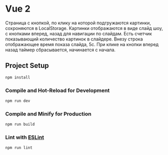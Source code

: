 # Vue 2

Страница с кнопкой, по клику на которой подгружаются картинки, сохроняются в LocalStorage.
Картинки отображаются в виде слайд шоу, с кнопками вперед, назад для навигации по слайдам.
Есть счетчик показывающий количество картинок в слайдере.
Внезу строка отображающее время показа слайда, 5с. 
При клике на кнопки вперед назад таймер сбрасывается, начинается с начала.

## Project Setup

```sh
npm install
```

### Compile and Hot-Reload for Development

```sh
npm run dev
```

### Compile and Minify for Production

```sh
npm run build
```

### Lint with [ESLint](https://eslint.org/)

```sh
npm run lint
```
